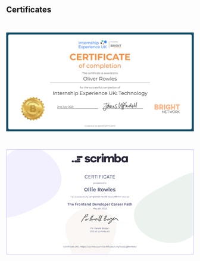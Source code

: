 ## Certificates 

<br />

![Bright Network Internship Experience UK: Technology](https://github.com/ollierowles/certificates/blob/main/images/bright_network_internship_tech.png?raw=true)

<br />

![Scrimba Front End Developer Career Path](https://github.com/ollierowles/certificates/blob/main/images/scrimba_front_end_developer_career_path.png?raw=true)
